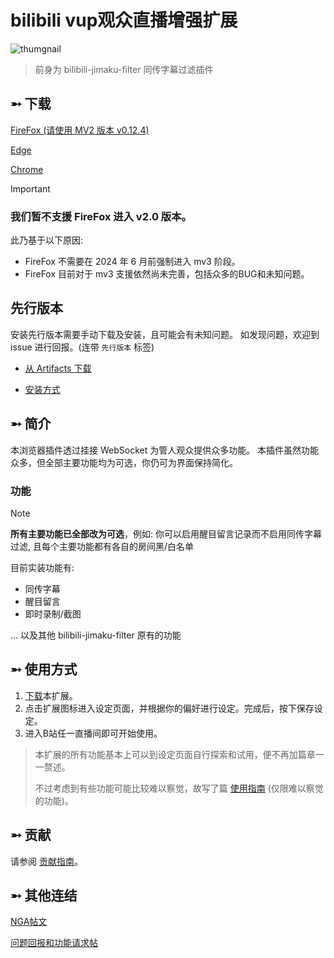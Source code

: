 # bilibili vup观众直播增强扩展

![thumgnail](https://github.com/eric2788/bilibili-jimaku-filter/raw/web/assets_v2/main.png)

> 前身为 bilibili-jimaku-filter 同传字幕过滤插件

## ➵ 下载

[FireFox (请使用 MV2 版本 v0.12.4)](https://github.com/eric2788/bilibili-vup-stream-enhancer/releases/tag/0.12.4)

[Edge](https://microsoftedge.microsoft.com/addons/detail/ehdhihncinoejihhmhpdoeloadihnfio)

[Chrome](https://chrome.google.com/webstore/detail/nhomlepkjglilcahfcfnggebkaabeiog)

> [!IMPORTANT]
> ### 我们暂不支援 FireFox 进入 v2.0 版本。
> 
> 此乃基于以下原因:
> 
> - FireFox 不需要在 2024 年 6 月前强制进入 mv3 阶段。
> - FireFox 目前对于 mv3 支援依然尚未完善，包括众多的BUG和未知问题。

## 先行版本

安装先行版本需要手动下载及安装，且可能会有未知问题。
如发现问题，欢迎到 issue 进行回报。(连带 `先行版本` 标签)


- [从 Artifacts 下载](https://github.com/eric2788/bilibili-vup-stream-enhancer/actions/workflows/build-test.yml?query=branch%3Adevelop)

- [安装方式](https://jingyan.baidu.com/article/3065b3b6cc6cf6ffcef8a444.html)


## ➵ 简介

本浏览器插件透过挂接 WebSocket 为管人观众提供众多功能。 本插件虽然功能众多，但全部主要功能均为可选，你仍可为界面保持简化。

### 功能

> [!NOTE]
> **所有主要功能已全部改为可选**，例如: 你可以启用醒目留言记录而不启用同传字幕过滤, 且每个主要功能都有各自的房间黑/白名单

目前实装功能有:
- 同传字幕
- 醒目留言
- 即时录制/截图

... 以及其他 bilibili-jimaku-filter 原有的功能

## ➵ 使用方式

1. [下载](#-下载)本扩展。
2. 点击扩展图标进入设定页面，并根据你的偏好进行设定。完成后，按下保存设定。
3. 进入B站任一直播间即可开始使用。

> 本扩展的所有功能基本上可以到设定页面自行探索和试用，便不再加篇章一一赘述。
>
> 不过考虑到有些功能可能比较难以察觉，故写了篇 [使用指南](https://eric2788.github.io/bilibili-vup-stream-enhancer/tutorials) (仅限难以察觉的功能)。

## ➵ 贡献

请参阅 [贡献指南](CONTRIBUTING.md)。

## ➵ 其他连结

[NGA帖文](https://ngabbs.com/read.php?tid=24434809)

[问题回报和功能请求帖](https://github.com/eric2788/bilibili-vup-stream-enhancer/issues)
